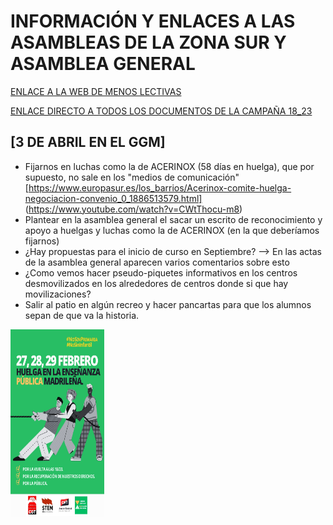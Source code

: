 # INFORMACIÓN Y ENLACES A LAS ASAMBLEAS DE LA ZONA SUR Y ASAMBLEA GENERAL 
[ENLACE A LA WEB DE MENOS LECTIVAS](https://sites.google.com/view/menoslectivas/inicio?fbclid=PAAaaqWAbWZwA0s3rgv9F3sp_PvYYOQWqU_nt5EED4Tb0_pllt68GAWjk8tj0)

[ENLACE DIRECTO A TODOS LOS DOCUMENTOS DE LA CAMPAÑA 18_23](https://docs.google.com/document/d/1Q08LgGZRj7RZ8u_8xzcPUhxvCBtdeepL/edit)

## [3 DE ABRIL EN EL GGM]
- Fijarnos en luchas como la de ACERINOX (58 días en huelga), que por supuesto, no sale en los "medios de comunicación"
[https://www.europasur.es/los_barrios/Acerinox-comite-huelga-negociacion-convenio_0_1886513579.html]
(https://www.youtube.com/watch?v=CWtThocu-m8)
- Plantear en la asamblea general el sacar un escrito de reconocimiento y apoyo a huelgas y luchas como la de ACERINOX (en la que deberíamos fijarnos)
- ¿Hay propuestas para el inicio de curso en Septiembre? --> En las actas de la asamblea general aparecen varios comentarios sobre esto
- ¿Como vemos hacer pseudo-piquetes informativos en los centros desmovilizados en los alrededores de centros donde si que hay movilizaciones?
- Salir al patio en algún recreo y hacer pancartas para que los alumnos sepan de que va la historia.

  

<img src="cartel.jpg" height="300px" width="150px" alt="Photo of creator"/>
